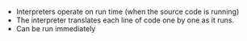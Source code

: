 - Interpreters operate on run time (when the source code is running)
- The interpreter translates each line of code one by one as it runs.
- Can be run immediately 